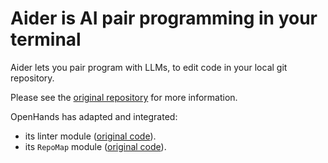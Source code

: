 # Aider is AI pair programming in your terminal

Aider lets you pair program with LLMs,
to edit code in your local git repository.

Please see the [original repository](https://github.com/paul-gauthier/aider) for more information.

OpenHands has adapted and integrated:
- its linter module ([original
  code](https://github.com/paul-gauthier/aider/blob/main/aider/linter.py)).
- its `RepoMap` module ([original
  code](https://github.com/paul-gauthier/aider/blob/main/aider/repomap.py)).
